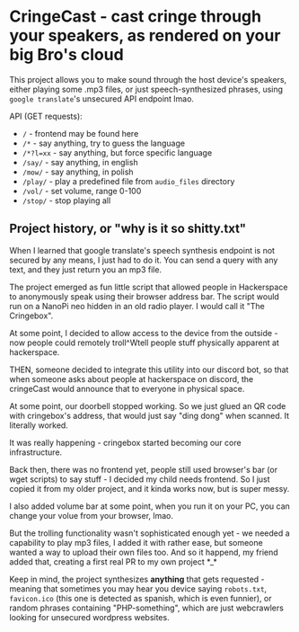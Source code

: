 # CringeCast - cast cringe through your speakers, as rendered on your big Bro's cloud

This project allows you to make sound through the host device's speakers, either playing some .mp3 files, or just speech-synthesized phrases, using `google translate`'s unsecured API endpoint lmao.

API (GET requests):
* `/` - frontend may be found here
* `/*` - say anything, try to guess the language
* `/*?l=xx` - say anything, but force specific language
* `/say/` - say anything, in english
* `/mow/` - say anything, in polish
* `/play/` - play a predefined file from `audio_files` directory
* `/vol/` - set volume, range 0-100
* `/stop/` - stop playing all


## Project history, or "why is it so shitty.txt"

When I learned that google translate's speech synthesis endpoint is not secured by any means, I just had to do it. You can send a query with any text, and they just return you an mp3 file.

The project emerged as fun little script that allowed people in Hackerspace to anonymously speak using their browser address bar. The script would run on a NanoPi neo hidden in an old radio player. I would call it "The Cringebox".

At some point, I decided to allow access to the device from the outside - now people could remotely troll^Wtell people stuff physically apparent at hackerspace.

THEN, someone decided to integrate this utility into our discord bot, so that when someone asks about people at hackerspace on discord, the cringeCast would announce that to everyone in physical space.

At some point, our doorbell stopped working. So we just glued an QR code with cringebox's address, that would just say "ding dong" when scanned. It literally worked.

It was really happening - cringebox started becoming our core infrastructure.

Back then, there was no frontend yet, people still used browser's bar (or wget scripts) to say stuff - I decided my child needs frontend. So I just copied it from my older project, and it kinda works now, but is super messy.

I also added volume bar at some point, when you run it on your PC, you can change your volue from your browser, lmao.

But the trolling functionality wasn't sophisticated enough yet - we needed a capability to play mp3 files, I added it with rather ease, but someone wanted a way to upload their own files too. And so it happend, my friend added that, creating a first real PR to my own project \*_\*

Keep in mind, the project synthesizes **anything** that gets requested - meaning that sometimes you may hear you device saying `robots.txt`, `favicon.ico` (this one is detected as spanish, which is even funnier), or random phrases containing "PHP-something", which are just webcrawlers looking for unsecured wordpress websites.